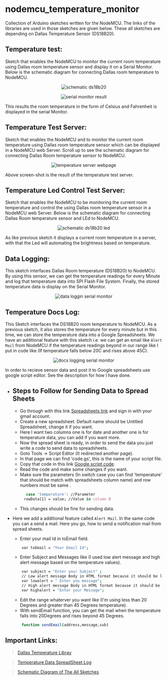 # nodemcu_temperature_monitor

Collection of Arduino sketches written for the NodeMCU. The links of the libraries are used in those sketches are given below. These all sketches are depending on Dallas Temperature Sensor (DS18B20).

## Temperature test: 
Sketch that enables the NodeMCU to monitor the current room temperature using Dallas room temperature sensor and display it on a Serial Monitor. Below is the schematic diagram for connecting Dallas room temperature to NodeMCU. 
<p align="center"><img align="center" alt="schematic ds18b20" src="https://i.imgur.com/XydiQpZ.png"></p>
<p align="center"><img align="center" alt="serial monitor result " src="https://i.imgur.com/x2OePJ4.png"></p>

This results the room temperature in the form of Celsius and Fahrenheit is displayed in the serial Monitor.  
## Temperature Test Server:
Sketch that enables the NodeMCU and to monitor the current room temperature using Dallas room temperature sensor which can be displayed in a NodeMCU web Server. Scroll up to see the schematic diagram for connecting Dallas Room temperature sensor to NodeMCU.
<p align="center"><img align="center" alt="temperature server webpage " src="https://i.imgur.com/bW3GVNf.png"></p>
 
Above screen-shot is the result of the temperature test server.
## Temperature Led Control Test Server: 
Sketch that enables the NodeMCU to be monitoring the current room temperature and control the using Dallas room temperature sensor in a NodeMCU web Server. Below is the schematic diagram for connecting Dallas Room temperature sensor and LEd to NodeMCU.
<p align="center"><img align="center" alt="schematic ds18b20 led" src="https://i.imgur.com/f0I2HYw.png"></p>

As like previous sketch it displays a current room temperature in a server, with that the Led will automating the brightness based on temperature.
## Data Logging: 
This sketch interfaces Dallas Room temperature (DS18B20) to NodeMCU. By using this sensor, we can get the temperature readings for every Minute and log that temperature data into SPI Flash File System. Finally, the stored temperature data is display on the Serial Monitor.
<p align="center"><img align="center" alt="data loggin serial monitor" src="https://i.imgur.com/qVumJ2h.png?1"></p>

## Temperature Docs Log:
This Sketch interfaces the DS18B20 room temperature to NodeMCU. As a previous sketch, it also stores the temperature for every minute but in this time, we can store the temperature data into a Google Spreadsheets. We have an additional feature with this sketch i.e. we can get an email like `Alert Mail` from NodeMCU if the temperature readings beyond in our range like I put in code like (If temperature falls below 20C and rises above 45C).
<p align="center"><img align="center" alt="docs logging serial monitor" src="https://i.imgur.com/JLltn3z.png?1"></p>

In order to recieve sensor data and post it to Google spreadsheets use google script editor. See the description for how I have done.
* ## Steps to Follow for Sending Data to Spread Sheets
    - Go through with this link [Spreadsheets link](https://docs.google.com/spreadsheets/) and sign in with your gmail account.
    - Create a new spreadsheet. Default name should be Untitled Spreadsheet, change it if you want.
   	- Here I want two columns one is for date and another one is for temperature data, you can add if you want more.
   	- Now the spread sheet is ready, in order to send the data you just write a code to send data to spreadsheets.
   	- Goto Tools -> Script Editor (It redirected another page).
   	- In that page we can find 'code.gs', this is the name of your script file. 
   	- Copy that code in this link [Google script code]().
   	- Read the code and make some changes if you want.
   	- Make sure the parameters (In switch case you can find 'temperature' that should be match with spreadsheets column name) and             row numbers must be same .
     ```sh
           case 'temperature': //Parameter
          rowData[1] = value; //Value in column B
     ```
    - This changes should be fine for sending data.
    
* Here we add a additional feature called `Alert Mail`. In the same code you can a send a mail. Here you go, how to send a notification mail from spread sheets.
    - Enter your mail Id in toEmail field.
    ```sh
        var toEmail = "Your Email Id";
    ```
    - Enter Subject and Messages like (I used low alert message and high alert message based on the temperature values).
    ```sh
        var subject = "Enter your Subject" ;
        // Low alert message Body in HTML format because it should be like neat look.
        var lowalert = " Enter you message";
        // High alert message Body in HTML format because it should be like neat look.
        var highalert = "Enter your Message";
     ```  
    - Edit the range whaterver you want like (I'm using less than 20 Degrees and greater than 45 Degrees temperature).
    - With sendEmail function, you can get the mail when the temperature falls into 20Degrees and rises beyond 45 Degrees.
    ```sh
        function sendEmail(address,message,sub)
    ```
   
## Important Links:
> [Dallas Temperature Libray](https://github.com/milesburton/Arduino-Temperature-Control-Library)

> [Temperature Data SpreadSheet Log](https://docs.google.com/spreadsheets/d/1Dl0MbdmU-8bJiwInfa-9JfYPznRQXIQipkoTqbeHMNU/edit#gid=0)

> [Schematic Diagram of The All Sketches](https://www.dropbox.com/s/3bn9ozwphsut71x/Schematic_ESP8266_20180314170549.pdf?dl=0)
 









